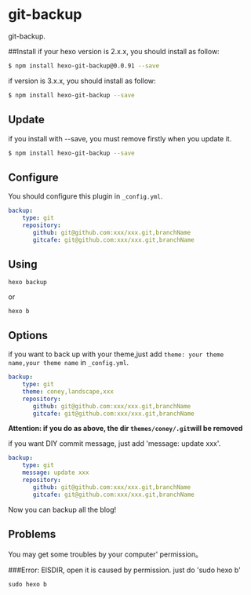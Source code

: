 # git-backup

git-backup.

##Install
if your hexo version is 2.x.x, you should install as follow:

``` bash
$ npm install hexo-git-backup@0.0.91 --save
```

if version is 3.x.x, you should install as follow:

``` bash
$ npm install hexo-git-backup --save
```

## Update

if you install with --save, you must remove firstly when you update it.

``` bash
$ npm install hexo-git-backup --save
```

## Configure

You should configure this plugin in `_config.yml`.

``` yaml
backup:
    type: git
    repository:
       github: git@github.com:xxx/xxx.git,branchName
       gitcafe: git@github.com:xxx/xxx.git,branchName
```

## Using
```
hexo backup 
```
or
```
hexo b
```
## Options

if you want to back up with your theme,just add `theme: your theme name,your theme name` in `_config.yml`.

``` yaml
backup:
    type: git
    theme: coney,landscape,xxx
    repository:
       github: git@github.com:xxx/xxx.git,branchName
       gitcafe: git@github.com:xxx/xxx.git,branchName
```
**Attention: if you do as above, the dir `themes/coney/.git`will be removed**

if you want DIY commit message, just add 'message: update xxx'.
``` yaml
backup:
    type: git
    message: update xxx
    repository:
       github: git@github.com:xxx/xxx.git,branchName
       gitcafe: git@github.com:xxx/xxx.git,branchName
```


Now you can backup all the blog!
## Problems

You may get some troubles by your computer' permission。

###Error: EISDIR, open
it is caused by permission.
just do 'sudo hexo b' 
```
sudo hexo b
```
